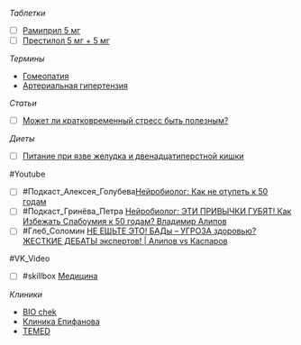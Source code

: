 *Таблетки*
- [ ] [Рамиприл 5 мг](https://apteka.ru/product/ramipril-5-mg-30-sht-tabletki-5e3269dcca7bdc000192d92d/)
- [ ] [Престилол 5 мг + 5 мг](https://apteka.ru/product/prestilol-5-mg--5-mg-30-sht-tabletki-pokrytye-plenochnoj-obolochkoj-66ced310e87c434061dfdbc5/)

*Термины*
- [Гомеопатия](https://ru.wikipedia.org/wiki/Гомеопатия)
- [Артериальная гипертензия](https://ru.wikipedia.org/wiki/Артериальная_гипертензия)

*Статьи*
- [ ] [Может ли кратковременный стресс быть полезным?](https://profilaktika.tomsk.ru/naseleniyu/stati/psikhologiya/mozhet-li-kratkovremennyy-stress-byt-poleznym/)

*Диеты*
- [ ] [Питание при язве желудка и двенадцатиперстной кишки](https://rskrf.ru/tips/eksperty-obyasnyayut/pitanie-pri-yazve-zheludka-i-dvenadtsatiperstnoy-kishki/)

#Youtube 
- [ ] #Подкаст_Алексея_Голубева[Нейробиолог: Как не отупеть к 50 годам](https://www.youtube.com/watch?v=TprZ-83fAiE)
- [ ] #Подкаст_Гринёва_Петра [Нейробиолог: ЭТИ ПРИВЫЧКИ ГУБЯТ! Как Избежать Слабоумия к 50 годам? Владимир Алипов](https://youtu.be/BYZlnEOqA9c)
- [ ] #Глеб_Соломин [НЕ ЕШЬТЕ ЭТО! БАДы – УГРОЗА здоровью? ЖЕСТКИЕ ДЕБАТЫ экспертов! | Алипов vs Каспаров](https://youtu.be/TGHtckxfgnE)

#VK_Video 
- [ ] #skillbox [Медицина](https://vkvideo.ru/playlist/-66669811_18)

*Клиники*
- [BIO chek](https://biochek.ru/doctors/)
- [Клиника Епифанова](https://epifanov.clinic/contacts/)
- [TEMED](https://temed.ru/kazan-ul-pravo-bulachnaya/doctors/)
